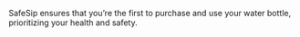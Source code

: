 SafeSip ensures that you’re the first to purchase and use your water bottle, prioritizing your health and safety.

